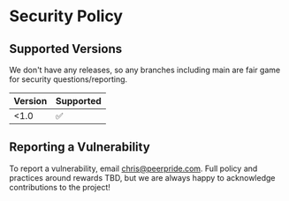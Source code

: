 # Security Policy

## Supported Versions

We don't have any releases, so any branches including main are fair game for security questions/reporting.

| Version | Supported          |
| ------- | ------------------ |
| <1.0    | :white_check_mark: |


## Reporting a Vulnerability

To report a vulnerability, email chris@peerpride.com.
Full policy and practices around rewards TBD, but we are always happy to acknowledge contributions to the project!
